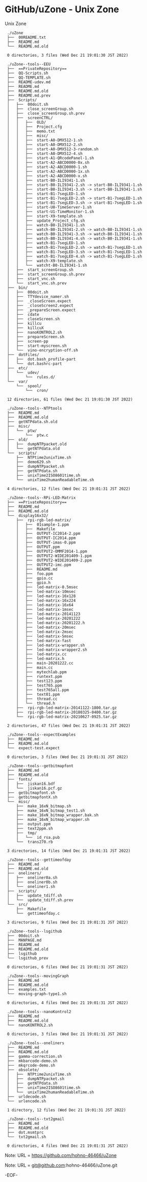 # GitHub/uZone - Unix Zone

Unix Zone

     ./uZone
     ├──  00README.txt
     ├──  README.md
     └──  README.md.old
     
     0 directories, 3 files (Wed Dec 21 19:01:30 JST 2022)

     ./uZone--tools--EEU
     ├──  ==PrivateRepository==
     ├──  QQ-Scripts.sh
     ├──  QQ-TEMPLATE.sh
     ├──  README-udev.md
     ├──  README.md
     ├──  README.md.old
     ├──  README.md.prev
     ├──  Scripts/
     │   ├──  00doit.sh
     │   ├──  close_screenGroup.sh
     │   ├──  close_screenGroup.sh.prev
     │   ├──  screenCTRL/
     │   │   ├──  OLD/
     │   │   ├──  Project.cfg
     │   │   ├──  memo.txt
     │   │   ├──  misc/
     │   │   ├──  start-A0-DMX512-1.sh
     │   │   ├──  start-A0-DMX512-2.sh
     │   │   ├──  start-A0-DMX512-3-random.sh
     │   │   ├──  start-A0-DMX512-4.sh
     │   │   ├──  start-A1-QRcodePanel-1.sh
     │   │   ├──  start-A2-ABCD0000-0x.sh
     │   │   ├──  start-A2-ABCD0000-1.sh
     │   │   ├──  start-A2-ABCD0000-1x.sh
     │   │   ├──  start-A2-ABCD0000-x.sh
     │   │   ├──  start-B0-ILI9341-1.sh
     │   │   ├──  start-B0-ILI9341-2.sh -> start-B0-ILI9341-1.sh
     │   │   ├──  start-B0-ILI9341-3.sh -> start-B0-ILI9341-1.sh
     │   │   ├──  start-B1-7segLED-1.sh
     │   │   ├──  start-B1-7segLED-2.sh -> start-B1-7segLED-1.sh
     │   │   ├──  start-B1-7segLED-3.sh -> start-B1-7segLED-1.sh
     │   │   ├──  start-U0-TimeServer-1.sh
     │   │   ├──  start-U1-TimeMonitor-1.sh
     │   │   ├──  start-X9-template.sh
     │   │   ├──  update_Project_cfg.sh
     │   │   ├──  watch-B0-ILI9341-1.sh
     │   │   ├──  watch-B0-ILI9341-2.sh -> watch-B0-ILI9341-1.sh
     │   │   ├──  watch-B0-ILI9341-3.sh -> watch-B0-ILI9341-1.sh
     │   │   ├──  watch-B0-ILI9341-4.sh -> watch-B0-ILI9341-1.sh
     │   │   ├──  watch-B1-7segLED-1.sh
     │   │   ├──  watch-B1-7segLED-2.sh -> watch-B1-7segLED-1.sh
     │   │   ├──  watch-B1-7segLED-3.sh -> watch-B1-7segLED-1.sh
     │   │   ├──  watch-B1-7segLED-4.sh -> watch-B1-7segLED-1.sh
     │   │   ├──  watch-X9-template.sh
     │   │   └──  watcht-B0-ILI9341-1.sh
     │   ├──  start_screenGroup.sh
     │   ├──  start_screenGroup.sh.prev
     │   ├──  start_vnc.sh
     │   └──  start_vnc.sh.prev
     ├──  bin/
     │   ├──  00doit.sh
     │   ├──  TTYdevice_namer.sh
     │   ├──  _closeScreen.expect
     │   ├──  _closeScreen2.expect
     │   ├──  _prepareScreen.expect
     │   ├──  cdate
     │   ├──  closeScreen.sh
     │   ├──  killcu
     │   ├──  killcuX
     │   ├──  nanoKONTROL2.sh
     │   ├──  prepareScreen.sh
     │   ├──  screen-pp
     │   ├──  start-myscreen.sh
     │   └──  vino-encryption-off.sh
     ├──  dotFiles/
     │   ├──  dot.bash_profile-part
     │   └──  dot.bashrc-part
     ├──  etc/
     │   └──  udev/
     │       └──  rules.d/
     └──  var/
         └──  spool/
             └──  cron/
     
     12 directories, 61 files (Wed Dec 21 19:01:30 JST 2022)

     ./uZone--tools--NTPtools
     ├──  README.md
     ├──  README.md.old
     ├──  getNTPdata.sh.old
     ├──  misc/
     │   └──  ptw/
     │       └──  ptw.c
     ├──  old/
     │   ├──  dumpNTPpacket.old
     │   └──  getNTPdata.old
     └──  scripts/
         ├──  NTPtime2unixTime.sh
         ├──  demo629.sh
         ├──  dumpNTPpacket.sh
         ├──  getNTPdata.sh
         ├──  unixTime2ISO8601time.sh
         └──  unixTime2humanReadableTime.sh
     
     4 directories, 12 files (Wed Dec 21 19:01:31 JST 2022)

     ./uZone--tools--RPi-LED-Matrix
     ├──  ==PrivateRepository==
     ├──  README.md
     ├──  README.md.old
     └──  display16x32/
         ├──  rpi-rgb-led-matrix/
         │   ├──  01sample-1.ppm
         │   ├──  Makefile
         │   ├──  OUTPUT-IC2014-2.ppm
         │   ├──  OUTPUT-IC2014.ppm
         │   ├──  OUTPUT-imas-0.ppm
         │   ├──  OUTPUT.ppm
         │   ├──  OUTPUT2-OMMF2014-1.ppm
         │   ├──  OUTPUT2-WIDE201409-1.ppm
         │   ├──  OUTPUT2-WIDE201409-2.ppm
         │   ├──  OUTPUT2-imc.ppm
         │   ├──  README.md
         │   ├──  foo.ppm
         │   ├──  gpio.cc
         │   ├──  gpio.h
         │   ├──  led-matrix-0.5msec
         │   ├──  led-matrix-10msec
         │   ├──  led-matrix-16x128
         │   ├──  led-matrix-16x224
         │   ├──  led-matrix-16x64
         │   ├──  led-matrix-1msec
         │   ├──  led-matrix-20141123
         │   ├──  led-matrix-20201222
         │   ├──  led-matrix-20201222.h
         │   ├──  led-matrix-20msec
         │   ├──  led-matrix-2msec
         │   ├──  led-matrix-5msec
         │   ├──  led-matrix-fast
         │   ├──  led-matrix-wrapper.sh
         │   ├──  led-matrix-wrapper2.sh
         │   ├──  led-matrix.cc
         │   ├──  led-matrix.h
         │   ├──  main-20201222.cc
         │   ├──  main.cc
         │   ├──  mytechlab.ppm
         │   ├──  runtext.ppm
         │   ├──  test123.ppm
         │   ├──  test765.ppm
         │   ├──  test765all.ppm
         │   ├──  text01.ppm
         │   ├──  thread.cc
         │   └──  thread.h
         ├──  rpi-rgb-led-matrix-20141122-1800.tar.gz
         ├──  rpi-rgb-led-matrix-20180325-0400.tar.gz
         └──  rpi-rgb-led-matrix-20210627-0925.tar.gz
     
     2 directories, 47 files (Wed Dec 21 19:01:31 JST 2022)

     ./uZone--tools--expectExamples
     ├──  README.md
     ├──  README.md.old
     └──  expect-test.expect
     
     0 directories, 3 files (Wed Dec 21 19:01:31 JST 2022)

     ./uZone--tools--getbitmapfont
     ├──  README.md
     ├──  README.md.old
     ├──  fonts/
     │   ├──  jiskan16.bdf
     │   └──  jiskan16.pcf.gz
     ├──  getbitmapfont.sh
     ├──  getbitmapfontX.sh
     └──  misc/
         ├──  make_16xN_bitmap.sh
         ├──  make_16xN_bitmap_test1.sh
         ├──  make_16xN_bitmap_wrapper.bak.sh
         ├──  make_16xN_bitmap_wrapper.sh
         ├──  output.ppm
         ├──  text2ppm.sh
         ├──  tmp/
         │   └──  id_rsa.pub
         └──  trans270.rb
     
     3 directories, 14 files (Wed Dec 21 19:01:31 JST 2022)

     ./uZone--tools--gettimeofday
     ├──  README.md
     ├──  README.md.old
     ├──  oneliners/
     │   ├──  oneliner0a.sh
     │   ├──  oneliner0b.sh
     │   └──  oneliner1.sh
     ├──  scripts/
     │   ├──  update_tdiff.sh
     │   └──  update_tdiff.sh.prev
     └──  src/
         ├──  Makefile
         └──  gettimeofday.c
     
     3 directories, 9 files (Wed Dec 21 19:01:31 JST 2022)

     ./uZone--tools--lsgithub
     ├──  00doit.sh
     ├──  MANPAGE.md
     ├──  README.md
     ├──  README.md.old
     ├──  lsgithub
     └──  lsgithub_prev
     
     0 directories, 6 files (Wed Dec 21 19:01:31 JST 2022)

     ./uZone--tools--movingGraph
     ├──  README.md
     ├──  README.md.old
     ├──  examples.txt
     └──  moving-graph-type1.sh
     
     0 directories, 4 files (Wed Dec 21 19:01:31 JST 2022)

     ./uZone--tools--nanoKontrol2
     ├──  README.md
     ├──  README.md.old
     └──  nanoKONTROL2.sh
     
     0 directories, 3 files (Wed Dec 21 19:01:31 JST 2022)

     ./uZone--tools--oneliners
     ├──  README.md
     ├──  README.md.old
     ├──  gamma-correction.sh
     ├──  mkbarcode-demo.sh
     ├──  mkqrcode-demo.sh
     ├──  obsolete/
     │   ├──  NTPtime2unixTime.sh
     │   ├──  dumpNTPpacket.sh
     │   ├──  getNTPdata.sh
     │   ├──  unixTime2ISO8601time.sh
     │   └──  unixTime2humanReadableTime.sh
     ├──  urldecode.sh
     └──  urlencode.sh
     
     1 directory, 12 files (Wed Dec 21 19:01:31 JST 2022)

     ./uZone--tools--txt2gmail
     ├──  README.md
     ├──  README.md.old
     ├──  dot.msmtprc
     └──  txt2gmail.sh
     
     0 directories, 4 files (Wed Dec 21 19:01:31 JST 2022)


Note: URL = https://github.com/hohno-46466/uZone

Note: URL = git@github.com:hohno-46466/uZone.git

-EOF-
